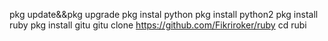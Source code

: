 pkg update&&pkg upgrade
pkg instal python
pkg install python2
pkg install ruby
pkg install gitu
gitu clone https://github.com/Fikriroker/ruby
cd rubi

